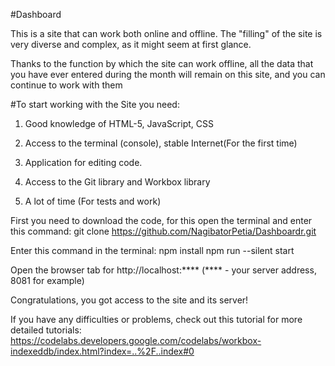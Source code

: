 #Dashboard

This is a site that can work both online and offline. The "filling" of the site is very diverse and complex, as it might seem at first glance.

Thanks to the function by which the site can work offline, all the data that you have ever entered during the month will remain on this site, and you can continue to work with them

#To start working with the Site you need:

1. Good knowledge of HTML-5, JavaScript, CSS

2. Access to the terminal (console), stable Internet(For the first time)

3. Application for editing code.

4. Access to the Git library and Workbox library

5. A lot of time (For tests and work)

First you need to download the code, for this open the terminal and enter this command: git clone https://github.com/NagibatorPetia/Dashboardr.git

Enter this command in the terminal:
npm install
npm run --silent start

Open the browser tab for http://localhost:**** (**** - your server address, 8081 for example)

Congratulations, you got access to the site and its server!

If you have any difficulties or problems, check out this tutorial for more detailed tutorials: 
https://codelabs.developers.google.com/codelabs/workbox-indexeddb/index.html?index=..%2F..index#0
